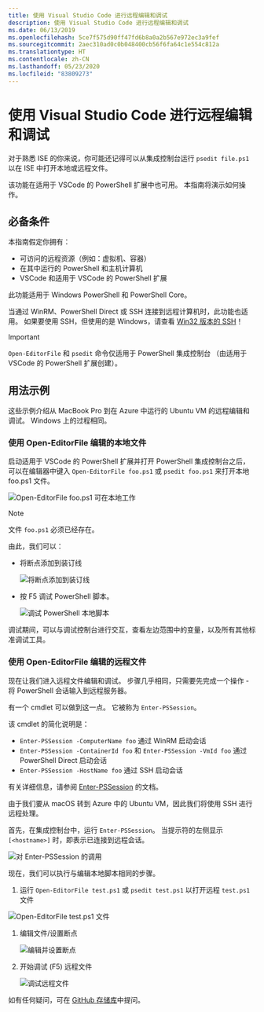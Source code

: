 ```yaml
---
title: 使用 Visual Studio Code 进行远程编辑和调试
description: 使用 Visual Studio Code 进行远程编辑和调试
ms.date: 06/13/2019
ms.openlocfilehash: 5ce7f575d90ff47fd6b8a0a2b567e972ec3a9fef
ms.sourcegitcommit: 2aec310ad0c0b048400cb56f6fa64c1e554c812a
ms.translationtype: HT
ms.contentlocale: zh-CN
ms.lasthandoff: 05/23/2020
ms.locfileid: "83809273"
---
```

# <a name="using-visual-studio-code-for-remote-editing-and-debugging"></a>使用 Visual Studio Code 进行远程编辑和调试

对于熟悉 ISE 的你来说，你可能还记得可以从集成控制台运行 `psedit file.ps1` 以在 ISE 中打开本地或远程文件。

该功能在适用于 VSCode 的 PowerShell 扩展中也可用。 本指南将演示如何操作。

## <a name="prerequisites"></a>必备条件

本指南假定你拥有：

- 可访问的远程资源（例如：虚拟机、容器）
- 在其中运行的 PowerShell 和主机计算机
- VSCode 和适用于 VSCode 的 PowerShell 扩展

此功能适用于 Windows PowerShell 和 PowerShell Core。

当通过 WinRM、PowerShell Direct 或 SSH 连接到远程计算机时，此功能也适用。 如果要使用 SSH，但使用的是 Windows，请查看 [Win32 版本的 SSH](https://github.com/PowerShell/Win32-OpenSSH)！

> [!IMPORTANT]
> `Open-EditorFile` 和 `psedit` 命令仅适用于 PowerShell 集成控制台  （由适用于 VSCode 的 PowerShell 扩展创建）。

## <a name="usage-examples"></a>用法示例

这些示例介绍从 MacBook Pro 到在 Azure 中运行的 Ubuntu VM 的远程编辑和调试。 Windows 上的过程相同。

### <a name="local-file-editing-with-open-editorfile"></a>使用 Open-EditorFile 编辑的本地文件

启动适用于 VSCode 的 PowerShell 扩展并打开 PowerShell 集成控制台之后，可以在编辑器中键入 `Open-EditorFile foo.ps1` 或 `psedit foo.ps1` 来打开本地 foo.ps1 文件。

![Open-EditorFile foo.ps1 可在本地工作](media/Using-VSCode-for-Remote-Editing-and-Debugging/1-open-local-file.png)

>[!NOTE]
> 文件 `foo.ps1` 必须已经存在。

由此，我们可以：

- 将断点添加到装订线

  ![将断点添加到装订线](media/Using-VSCode-for-Remote-Editing-and-Debugging/2-adding-breakpoint-gutter.png)

- 按 F5 调试 PowerShell 脚本。

  ![调试 PowerShell 本地脚本](media/Using-VSCode-for-Remote-Editing-and-Debugging/3-local-debug.png)

调试期间，可以与调试控制台进行交互，查看左边范围中的变量，以及所有其他标准调试工具。

### <a name="remote-file-editing-with-open-editorfile"></a>使用 Open-EditorFile 编辑的远程文件

现在让我们进入远程文件编辑和调试。 步骤几乎相同，只需要先完成一个操作 - 将 PowerShell 会话输入到远程服务器。

有一个 cmdlet 可以做到这一点。 它被称为 `Enter-PSSession`。

该 cmdlet 的简化说明是：

- `Enter-PSSession -ComputerName foo` 通过 WinRM 启动会话
- `Enter-PSSession -ContainerId foo` 和 `Enter-PSSession -VmId foo` 通过 PowerShell Direct 启动会话
- `Enter-PSSession -HostName foo` 通过 SSH 启动会话

有关详细信息，请参阅 [Enter-PSSession](/powershell/module/microsoft.powershell.core/enter-pssession) 的文档。

由于我们要从 macOS 转到 Azure 中的 Ubuntu VM，因此我们将使用 SSH 进行远程处理。

首先，在集成控制台中，运行 `Enter-PSSession`。 当提示符的左侧显示 `[<hostname>]` 时，即表示已连接到远程会话。

![对 Enter-PSSession 的调用](media/Using-VSCode-for-Remote-Editing-and-Debugging/4-enter-pssession.png)

现在，我们可以执行与编辑本地脚本相同的步骤。

1. 运行 `Open-EditorFile test.ps1` 或 `psedit test.ps1` 以打开远程 `test.ps1` 文件

  ![Open-EditorFile test.ps1 文件](media/Using-VSCode-for-Remote-Editing-and-Debugging/5-open-remote-file.png)

1. 编辑文件/设置断点

   ![编辑并设置断点](media/Using-VSCode-for-Remote-Editing-and-Debugging/6-set-breakpoints.png)

1. 开始调试 (F5) 远程文件

   ![调试远程文件](media/Using-VSCode-for-Remote-Editing-and-Debugging/7-start-debugging.png)

如有任何疑问，可在 [GitHub 存储库](https://github.com/powershell/vscode-powershell)中提问。
